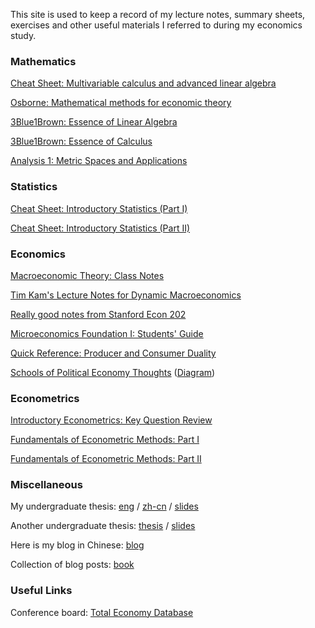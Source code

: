 This site is used to keep a record of my lecture notes, summary sheets, exercises and other useful materials I referred to during my economics study.


### Mathematics

[Cheat Sheet: Multivariable calculus and advanced linear algebra](ECON8013/ECON8013-SUMMARY/main.pdf)

[Osborne: Mathematical methods for economic theory](https://mjo.osborne.economics.utoronto.ca/index.php/tutorial/index/1/toc)

[3Blue1Brown: Essence of Linear Algebra](https://www.youtube.com/playlist?list=PLZHQObOWTQDPD3MizzM2xVFitgF8hE_ab)

[3Blue1Brown: Essence of Calculus](https://www.youtube.com/playlist?list=PLZHQObOWTQDMsr9K-rj53DwVRMYO3t5Yr)

[Analysis 1: Metric Spaces and Applications](MATH6110/MATH6110-SUMMARY/main.pdf)

### Statistics


[Cheat Sheet: Introductory Statistics (Part I)](STAT7055/STAT7055-CHEATSHEET-PART-I/main.pdf)

[Cheat Sheet: Introductory Statistics (Part II)](STAT7055/STAT7055-CHEATSHEET-PART-II/main.pdf)

### Economics

[Macroeconomic Theory: Class Notes](ECON8022/ECON8022-NOTES/main.pdf)

[Tim Kam's Lecture Notes for Dynamic Macroeconomics](https://phantomachine.github.io/econ8022/index.html)

[Really good notes from Stanford Econ 202](https://web.stanford.edu/~jdlevin/Econ%20202/)

[Microeconomics Foundation I: Students' Guide](https://sites.google.com/a/stanford.edu/microfoundations1/home/chapters)

[Quick Reference: Producer and Consumer Duality](ECON8011/Producer-Consumer-Duality/main.pdf)

[Schools of Political Economy Thoughts](http://www.hetwebsite.net/het/thought.htm) ([Diagram](OTHERS/schools.png))

### Econometrics

[Introductory Econometrics: Key Question Review](EMET8005/EMET8005-KEY-QUESTION-REVIEW/main.pdf)

[Fundamentals of Econometric Methods: Part I](EMET8014/EMET8014-SUMMARY-I/main.pdf)

[Fundamentals of Econometric Methods: Part II](EMET8014/EMET8014-SUMMARY-II/main.pdf)

### Miscellaneous

My undergraduate thesis: [eng](OTHERS/eng_thesis.pdf) / [zh-cn](OTHERS/chn_thesis_v2.3.pdf) / [slides](OTHERS/slides.pdf)

Another undergraduate thesis: [thesis](EMET8002/thesis/main.pdf) / [slides](EMET8002/thesis/slides.pdf)

Here is my blog in Chinese: [blog](https://aikow.github.io/blog/)

Collection of blog posts: [book](OTHERS/book.pdf)

### Useful Links

Conference board: [Total Economy Database](https://www.conference-board.org/data/economydatabase/)